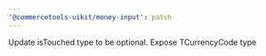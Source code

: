 ```yaml
---
'@commercetools-uikit/money-input': patch
---
```


Update isTouched type to be optional.
Expose TCurrencyCode type
